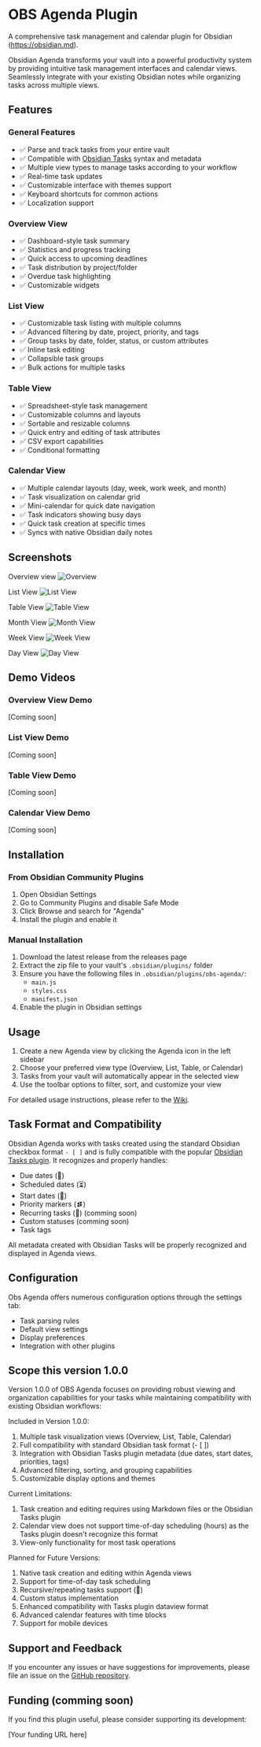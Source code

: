 # OBS Agenda Plugin

A comprehensive task management and calendar plugin for Obsidian (https://obsidian.md).

Obsidian Agenda transforms your vault into a powerful productivity system by providing intuitive task management interfaces and calendar views. Seamlessly integrate with your existing Obsidian notes while organizing tasks across multiple views.

## Features

### General Features
- ✅ Parse and track tasks from your entire vault
- ✅ Compatible with [Obsidian Tasks](https://github.com/obsidian-tasks-group/obsidian-tasks) syntax and metadata
- ✅ Multiple view types to manage tasks according to your workflow
- ✅ Real-time task updates
- ✅ Customizable interface with themes support
- ✅ Keyboard shortcuts for common actions
- ✅ Localization support

### Overview View
- ✅ Dashboard-style task summary
- ✅ Statistics and progress tracking
- ✅ Quick access to upcoming deadlines
- ✅ Task distribution by project/folder
- ✅ Overdue task highlighting
- ✅ Customizable widgets

### List View
- ✅ Customizable task listing with multiple columns
- ✅ Advanced filtering by date, project, priority, and tags
- ✅ Group tasks by date, folder, status, or custom attributes
- ✅ Inline task editing
- ✅ Collapsible task groups
- ✅ Bulk actions for multiple tasks

### Table View
- ✅ Spreadsheet-style task management
- ✅ Customizable columns and layouts
- ✅ Sortable and resizable columns
- ✅ Quick entry and editing of task attributes
- ✅ CSV export capabilities
- ✅ Conditional formatting

### Calendar View
- ✅ Multiple calendar layouts (day, week, work week, and month)
- ✅ Task visualization on calendar grid
- ✅ Mini-calendar for quick date navigation
- ✅ Task indicators showing busy days
- ✅ Quick task creation at specific times
- ✅ Syncs with native Obsidian daily notes


## Screenshots

Overview view
![Overview](screenshots/Overview.png)

List View
![List View](screenshots/ListView.png)

Table View
![Table View](screenshots/TableView.png)

Month View
![Month View](screenshots/MonthView.png)

Week View
![Week View](screenshots/WeekView.png)

Day View
![Day View](screenshots/DayView.png)

## Demo Videos


### Overview View Demo
[Coming soon]

### List View Demo
[Coming soon]

### Table View Demo
[Coming soon]

### Calendar View Demo
[Coming soon]

## Installation

### From Obsidian Community Plugins
1. Open Obsidian Settings
2. Go to Community Plugins and disable Safe Mode
3. Click Browse and search for "Agenda"
4. Install the plugin and enable it

### Manual Installation
1. Download the latest release from the releases page
2. Extract the zip file to your vault's `.obsidian/plugins/` folder
3. Ensure you have the following files in `.obsidian/plugins/obs-agenda/`:
   - `main.js`
   - `styles.css`
   - `manifest.json`
4. Enable the plugin in Obsidian settings

## Usage

1. Create a new Agenda view by clicking the Agenda icon in the left sidebar
2. Choose your preferred view type (Overview, List, Table, or Calendar)
3. Tasks from your vault will automatically appear in the selected view
4. Use the toolbar options to filter, sort, and customize your view

For detailed usage instructions, please refer to the [Wiki](https://github.com/elias-shalom/obsidian-agenda/wiki).

## Task Format and Compatibility

Obsidian Agenda works with tasks created using the standard Obsidian checkbox format `- [ ]` and is fully compatible with the popular [Obsidian Tasks plugin](https://github.com/obsidian-tasks-group/obsidian-tasks). It recognizes and properly handles:

- Due dates (📅)
- Scheduled dates (⏳)
- Start dates (🛫)
- Priority markers (⏫⏬)
- Recurring tasks (🔁) (comming soon)
- Custom statuses (comming soon)
- Task tags

All metadata created with Obsidian Tasks will be properly recognized and displayed in Agenda views.

## Configuration

Obs Agenda offers numerous configuration options through the settings tab:
- Task parsing rules
- Default view settings
- Display preferences
- Integration with other plugins

## Scope this version 1.0.0

Version 1.0.0 of OBS Agenda focuses on providing robust viewing and organization capabilities for your tasks while maintaining compatibility with existing Obsidian workflows:

Included in Version 1.0.0:

1. Multiple task visualization views (Overview, List, Table, Calendar)
2. Full compatibility with standard Obsidian task format (- [ ])
3. Integration with Obsidian Tasks plugin metadata (due dates, start dates, priorities, tags)
4. Advanced filtering, sorting, and grouping capabilities
5. Customizable display options and themes

Current Limitations:

1. Task creation and editing requires using Markdown files or the Obsidian Tasks plugin
2. Calendar view does not support time-of-day scheduling (hours) as the Tasks plugin doesn't recognize this format
3. View-only functionality for most task operations

Planned for Future Versions:

1. Native task creation and editing within Agenda views
2. Support for time-of-day task scheduling
3. Recursive/repeating tasks support (🔁)
4. Custom status implementation
5. Enhanced compatibility with Tasks plugin dataview format
6. Advanced calendar features with time blocks
7. Support for mobile devices

## Support and Feedback

If you encounter any issues or have suggestions for improvements, please file an issue on the [GitHub repository](https://github.com/elias-shalom/obsidian-agenda/issues).

## Funding (comming soon)

If you find this plugin useful, please consider supporting its development:

[Your funding URL here]


